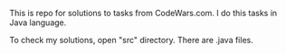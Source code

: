 This is repo for solutions to tasks from CodeWars.com. I do this tasks in Java language.

To check my solutions, open "src" directory. There are .java files.
